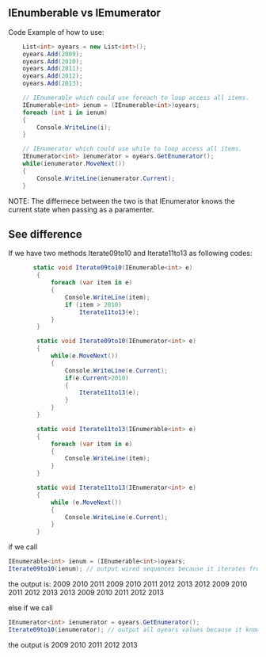 ﻿## IEnumberable vs IEmumerator

Code Example of how to use:
```csharp
    List<int> oyears = new List<int>();
    oyears.Add(2009);
    oyears.Add(2010);
    oyears.Add(2011);
    oyears.Add(2012);
    oyears.Add(2013);

    // IEnumerable which could use foreach to loop access all items.
    IEnumerable<int> ienum = (IEnumerable<int>)oyears;
    foreach (int i in ienum)
    {
        Console.WriteLine(i);
    }

    // IEnumerator which could use while to loop access all items.
    IEnumerator<int> ienumerator = oyears.GetEnumerator();
    while(ienumerator.MoveNext())
    {
        Console.WriteLine(ienumerator.Current);
    }
```

NOTE: The differnece between the two is that IEnumerator knows the current state when passing as a paramenter.

## See difference
If we have two methods Iterate09to10 and Iterate11to13 as following codes:
```csharp
       static void Iterate09to10(IEnumerable<int> e)
        {
            foreach (var item in e)
            {
                Console.WriteLine(item);
                if (item > 2010)
                    Iterate11to13(e);
            }
        }

        static void Iterate09to10(IEnumerator<int> e)
        {
            while(e.MoveNext())
            {
                Console.WriteLine(e.Current);
                if(e.Current>2010)
                {
                    Iterate11to13(e);
                }
            }
        }

        static void Iterate11to13(IEnumerable<int> e)
        {
            foreach (var item in e)
            {
                Console.WriteLine(item);                
            }
        }

        static void Iterate11to13(IEnumerator<int> e)
        {
            while (e.MoveNext())
            {
                Console.WriteLine(e.Current);                
            }
        }
```

if we call
```csharp
IEnumerable<int> ienum = (IEnumerable<int>)oyears;
Iterate09to10(ienum); // output wired sequences because it iterates from the very beginning each time to call the Iterate11to13(IEnumberable<int>)
```
the output is:
2009
2010
2011
2009
2010
2011
2012
2013
2012
2009
2010
2011
2012
2013
2013
2009
2010
2011
2012
2013

else if we call
```csharp
IEnumerator<int> ienumerator = oyears.GetEnumerator();
Iterate09to10(ienumerator); // output all oyears values because it knows the state
```
the output is
2009
2010
2011
2012
2013